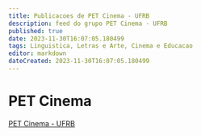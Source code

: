 ```yaml
---
title: Publicacoes de PET Cinema - UFRB
description: feed do grupo PET Cinema - UFRB
published: true
date: 2023-11-30T16:07:05.180499
tags: Linguistica, Letras e Arte, Cinema e Educacao
editor: markdown
dateCreated: 2023-11-30T16:07:05.180499
---
```


# PET Cinema
[PET Cinema - UFRB](/grupo/131PETCinemaUFRB.md)